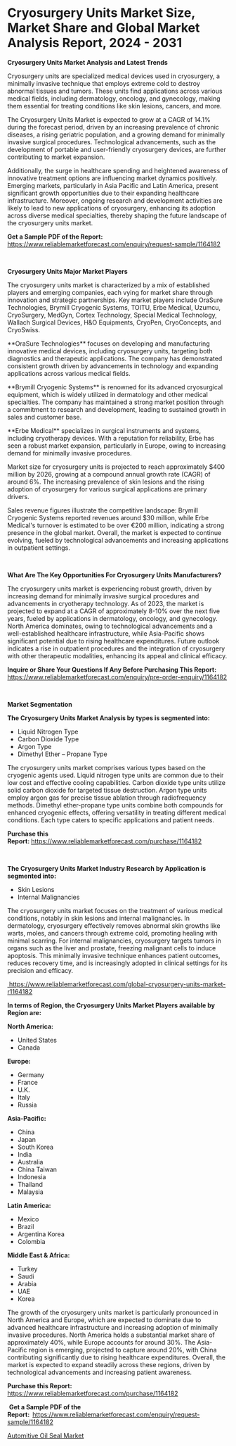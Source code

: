<p><h1>Cryosurgery Units Market Size, Market Share and Global Market Analysis Report, 2024 - 2031</h1></p><p><strong>Cryosurgery Units Market Analysis and Latest Trends</strong></p>
<p><p>Cryosurgery units are specialized medical devices used in cryosurgery, a minimally invasive technique that employs extreme cold to destroy abnormal tissues and tumors. These units find applications across various medical fields, including dermatology, oncology, and gynecology, making them essential for treating conditions like skin lesions, cancers, and more.</p><p>The Cryosurgery Units Market is expected to grow at a CAGR of 14.1% during the forecast period, driven by an increasing prevalence of chronic diseases, a rising geriatric population, and a growing demand for minimally invasive surgical procedures. Technological advancements, such as the development of portable and user-friendly cryosurgery devices, are further contributing to market expansion. </p><p>Additionally, the surge in healthcare spending and heightened awareness of innovative treatment options are influencing market dynamics positively. Emerging markets, particularly in Asia Pacific and Latin America, present significant growth opportunities due to their expanding healthcare infrastructure. Moreover, ongoing research and development activities are likely to lead to new applications of cryosurgery, enhancing its adoption across diverse medical specialties, thereby shaping the future landscape of the cryosurgery units market.</p></p>
<p><strong>Get a Sample PDF of the Report:&nbsp;</strong> <a href="https://www.reliablemarketforecast.com/enquiry/request-sample/1164182?utm_campaign=1900&utm_medium=2&utm_source=Github&utm_content=ia&utm_term=27122024&utm_id=cryosurgery-units">https://www.reliablemarketforecast.com/enquiry/request-sample/1164182</a></p>
<p>&nbsp;</p>
<p><strong>Cryosurgery Units Major Market Players</strong></p>
<p><p>The cryosurgery units market is characterized by a mix of established players and emerging companies, each vying for market share through innovation and strategic partnerships. Key market players include OraSure Technologies, Brymill Cryogenic Systems, TOITU, Erbe Medical, Uzumcu, CryoSurgery, MedGyn, Cortex Technology, Special Medical Technology, Wallach Surgical Devices, H&O Equipments, CryoPen, CryoConcepts, and CryoSwiss.</p><p>**OraSure Technologies** focuses on developing and manufacturing innovative medical devices, including cryosurgery units, targeting both diagnostics and therapeutic applications. The company has demonstrated consistent growth driven by advancements in technology and expanding applications across various medical fields.</p><p>**Brymill Cryogenic Systems** is renowned for its advanced cryosurgical equipment, which is widely utilized in dermatology and other medical specialties. The company has maintained a strong market position through a commitment to research and development, leading to sustained growth in sales and customer base.</p><p>**Erbe Medical** specializes in surgical instruments and systems, including cryotherapy devices. With a reputation for reliability, Erbe has seen a robust market expansion, particularly in Europe, owing to increasing demand for minimally invasive procedures.</p><p>Market size for cryosurgery units is projected to reach approximately $400 million by 2026, growing at a compound annual growth rate (CAGR) of around 6%. The increasing prevalence of skin lesions and the rising adoption of cryosurgery for various surgical applications are primary drivers.</p><p>Sales revenue figures illustrate the competitive landscape: Brymill Cryogenic Systems reported revenues around $30 million, while Erbe Medical's turnover is estimated to be over €200 million, indicating a strong presence in the global market. Overall, the market is expected to continue evolving, fueled by technological advancements and increasing applications in outpatient settings.</p></p>
<p>&nbsp;</p>
<p><strong>What Are The Key Opportunities For Cryosurgery Units Manufacturers?</strong></p>
<p><p>The cryosurgery units market is experiencing robust growth, driven by increasing demand for minimally invasive surgical procedures and advancements in cryotherapy technology. As of 2023, the market is projected to expand at a CAGR of approximately 8-10% over the next five years, fueled by applications in dermatology, oncology, and gynecology. North America dominates, owing to technological advancements and a well-established healthcare infrastructure, while Asia-Pacific shows significant potential due to rising healthcare expenditures. Future outlook indicates a rise in outpatient procedures and the integration of cryosurgery with other therapeutic modalities, enhancing its appeal and clinical efficacy.</p></p>
<p><strong>Inquire or Share Your Questions If Any Before Purchasing This Report:</strong> <a href="https://www.reliablemarketforecast.com/enquiry/pre-order-enquiry/1164182?utm_campaign=1900&utm_medium=2&utm_source=Github&utm_content=ia&utm_term=27122024&utm_id=cryosurgery-units">https://www.reliablemarketforecast.com/enquiry/pre-order-enquiry/1164182</a></p>
<p>&nbsp;</p>
<p><strong>Market Segmentation</strong></p>
<p><strong>The Cryosurgery Units Market Analysis by types is segmented into:</strong></p>
<p><ul><li>Liquid Nitrogen Type</li><li>Carbon Dioxide Type</li><li>Argon Type</li><li>Dimethyl Ether – Propane Type</li></ul></p>
<p><p>The cryosurgery units market comprises various types based on the cryogenic agents used. Liquid nitrogen type units are common due to their low cost and effective cooling capabilities. Carbon dioxide type units utilize solid carbon dioxide for targeted tissue destruction. Argon type units employ argon gas for precise tissue ablation through radiofrequency methods. Dimethyl ether-propane type units combine both compounds for enhanced cryogenic effects, offering versatility in treating different medical conditions. Each type caters to specific applications and patient needs.</p></p>
<p><strong>Purchase this Report:&nbsp;</strong><a href="https://www.reliablemarketforecast.com/purchase/1164182?utm_campaign=1900&utm_medium=2&utm_source=Github&utm_content=ia&utm_term=27122024&utm_id=cryosurgery-units">https://www.reliablemarketforecast.com/purchase/1164182</a></p>
<p>&nbsp;</p>
<p><strong>The Cryosurgery Units Market Industry Research by Application is segmented into:</strong></p>
<p><ul><li>Skin Lesions</li><li>Internal Malignancies</li></ul></p>
<p><p>The cryosurgery units market focuses on the treatment of various medical conditions, notably in skin lesions and internal malignancies. In dermatology, cryosurgery effectively removes abnormal skin growths like warts, moles, and cancers through extreme cold, promoting healing with minimal scarring. For internal malignancies, cryosurgery targets tumors in organs such as the liver and prostate, freezing malignant cells to induce apoptosis. This minimally invasive technique enhances patient outcomes, reduces recovery time, and is increasingly adopted in clinical settings for its precision and efficacy.</p></p>
<p><a href="https://www.reliablemarketforecast.com/global-cryosurgery-units-market-r1164182?utm_campaign=1900&utm_medium=2&utm_source=Github&utm_content=ia&utm_term=27122024&utm_id=cryosurgery-units">&nbsp;https://www.reliablemarketforecast.com/global-cryosurgery-units-market-r1164182</a></p>
<p><strong>In terms of Region, the Cryosurgery Units Market Players available by Region are:</strong></p>
<p>
    <p> <strong> North America: </strong>
        <ul>
            <li>United States</li>
            <li>Canada</li>
        </ul>
        </p> 
    <p> <strong> Europe: </strong>
        <ul>
            <li>Germany</li>
            <li>France</li>
            <li>U.K.</li>
            <li>Italy</li>
            <li>Russia</li>
        </ul>
        </p> 
    <p> <strong> Asia-Pacific: </strong>
        <ul>
            <li>China</li>
            <li>Japan</li>
            <li>South Korea</li>
            <li>India</li>
            <li>Australia</li>
            <li>China Taiwan</li>
            <li>Indonesia</li>
            <li>Thailand</li>
            <li>Malaysia</li>
        </ul>
        </p> 
    <p> <strong> Latin America: </strong>
        <ul>
            <li>Mexico</li>
            <li>Brazil</li>
            <li>Argentina Korea</li>
            <li>Colombia</li>
        </ul>
        </p> 
    <p> <strong> Middle East & Africa: </strong>
        <ul>
            <li>Turkey</li>
            <li>Saudi</li>
            <li>Arabia</li>
            <li>UAE</li>
            <li>Korea</li>
        </ul>
    </p>
    </p>
<p><p>The growth of the cryosurgery units market is particularly pronounced in North America and Europe, which are expected to dominate due to advanced healthcare infrastructure and increasing adoption of minimally invasive procedures. North America holds a substantial market share of approximately 40%, while Europe accounts for around 30%. The Asia-Pacific region is emerging, projected to capture around 20%, with China contributing significantly due to rising healthcare expenditures. Overall, the market is expected to expand steadily across these regions, driven by technological advancements and increasing patient awareness.</p></p>
<p><strong>Purchase this Report: </strong><a href="https://www.reliablemarketforecast.com/purchase/1164182?utm_campaign=1900&utm_medium=2&utm_source=Github&utm_content=ia&utm_term=27122024&utm_id=cryosurgery-units">https://www.reliablemarketforecast.com/purchase/1164182</a></p>
<p>&nbsp;<strong>Get a Sample PDF of the Report:&nbsp;&nbsp;</strong><a href="https://www.reliablemarketforecast.com/enquiry/request-sample/1164182?utm_campaign=1900&utm_medium=2&utm_source=Github&utm_content=ia&utm_term=27122024&utm_id=cryosurgery-units">https://www.reliablemarketforecast.com/enquiry/request-sample/1164182</a></p>
<p><strong></strong></p>
<p><p><a href="https://github.com/santosh758595/Market-Research-Report-List-6/blob/main/automitive-oil-seal-market.md?utm_campaign=1900&utm_medium=2&utm_source=Github&utm_content=ia&utm_term=27122024&utm_id=cryosurgery-units">Automitive Oil Seal Market</a></p></p>